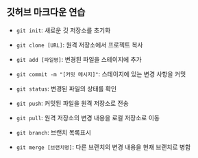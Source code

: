 ## 깃허브 마크다운 연습


- `git init`: 새로운 깃 저장소를 초기화

- `git clone [URL]`: 원격 저장소에서 프로젝트 복사

- `git add [파일명]`: 변경된 파일을 스테이지에 추가

- `git commit -m "[커밋 메시지]"`: 스테이지에 있는 변경 사항을 커밋

- `git status`: 변경된 파일의 상태를 확인

- `git push`: 커밋된 파일을 원격 저장소로 전송

- `git pull`: 원격 저장소의 변경 내용을 로컬 저장소로 이동

- `git branch`: 브랜치 목록표시

- `git merge [브랜치명]`: 다른 브랜치의 변경 내용을 현재 브랜치로 병합
